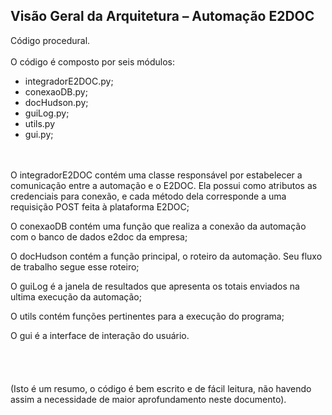 ## Visão Geral da Arquitetura – Automação E2DOC

Código procedural.\
\
O código é composto por seis módulos:
- integradorE2DOC.py;
- conexaoDB.py;
- docHudson.py;
- guiLog.py;
- utils.py
- gui.py;
  
\
\
O integradorE2DOC contém uma classe responsável por estabelecer a comunicação entre a automação e o E2DOC. Ela possui como atributos as credenciais para conexão, 
e cada método dela corresponde a uma requisição POST feita à plataforma E2DOC;

O conexaoDB contém uma função que realiza a conexão da automação com o banco de dados e2doc da empresa;

O docHudson contém a função principal, o roteiro da automação. Seu fluxo de trabalho segue esse roteiro;

O guiLog é a janela de resultados que apresenta os totais enviados na ultima execução da automação;

O utils contém funções pertinentes para a execução do programa;

O gui é a interface de interação do usuário.\
\
\
\
\
(Isto é um resumo, o código é bem escrito e de fácil leitura, não havendo assim a necessidade de maior aprofundamento neste documento).
